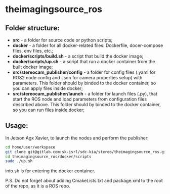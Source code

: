 # theimagingsource_ros

## Folder structure:
- **src** - a folder for source code or python scripts;
- **docker** - a folder for all docker-related files: Dockerfile, docer-compose files, env files, etc.;
- **docker/scripts/build.sh** - a script that build the docker image;
- **docker/scripts/up.sh** - a script that run a docker container from the built docker image;
- **src/stereocam_publisher/config** - a folder for config files (.yaml for ROS2 node config and .json for camera properties setup) with parameters. This folder should by binded to the docker container, so you can apply files inside docker;
- **src/stereocam_publisher/launch** - a folder for launch files (.py), that start the ROS node and load parameters from configuration files described above. This folder should by binded to the docker container, so you can run files inside docker;

## Usage:
In Jetson Agx Xavier, to launch the nodes and perform the publisher: 
``` bash
cd home/user/workspace
git clone git@gitlab.com:sk-isrl/sdc-kia/stereo/theimagingsource_ros.git
cd theimagingsource_ros/docker/scripts
sudo ./up.sh
```
into.sh is for entering the docker container.

P.S. Do not forget about adding CmakeLists.txt and package.xml to the root of the repo, as it is a ROS repo.
